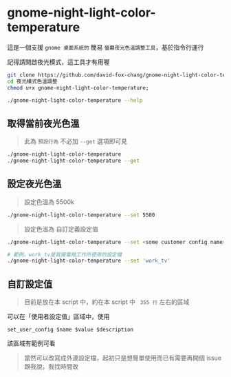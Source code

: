 # gnome-night-light-color-temperature

這是一個支援 `gnome 桌面系統的` 簡易 `螢幕夜光色溫調整工具`，基於指令行運行

記得請開啟夜光模式，這工具才有用喔

```bash
git clone https://github.com/david-fox-chang/gnome-night-light-color-temperature.git 夜光模式色溫調整
cd 夜光模式色溫調整
chmod u+x gnome-night-light-color-temperature;

./gnome-night-light-color-temperature --help
```

## 取得當前夜光色溫

> 此為 `預設行為` 不必加 `--get` 選項即可見

```bash
./gnome-night-light-color-temperature
./gnome-night-light-color-temperature --get
```

## 設定夜光色溫

> 設定色溫為 5500k

```bash
./gnome-night-light-color-temperature --set 5500
```

> 設定色溫為 自訂定義設定值

```bash
./gnome-night-light-color-temperature --set <some customer config name>

# 範例，work_tv是我接電視工作所使用的設定檔
./gnome-night-light-color-temperature --set 'work_tv'
```

## 自訂設定值

> 目前是放在本 script 中，約在本 script 中 ` 355 行` 左右的區域

可以在「使用者設定值」區域中，使用

`set_user_config $name $value $description`

該區域有範例可看

> 當然可以改寫成外連設定檔，起初只是想簡單使用而已有需要再開個 issue 跟我說，我找時間改
